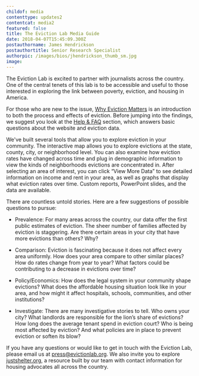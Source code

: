 ```yaml
---
childof: media
contenttype: updates2
contentcat: media2
featured: false
title: The Eviction Lab Media Guide
date: 2018-04-07T15:45:09.300Z
postauthorname: James Hendrickson
postauthortitle: Senior Research Specialist
authorpic: /images/bios/jhendrickson_thumb_sm.jpg
image: 
---
```

The Eviction Lab is excited to partner with journalists across the country. One of the central tenets of this lab is to be <span class="ital">accessible</span> and <span class="ital">useful</span> to those interested in exploring the link between poverty, eviction, and housing in America. 

For those who are new to the issue, <a href="/why-eviction-matters">Why Eviction Matters</a> is an introduction to both the process and effects of eviction. Before jumping into the findings, we suggest you look at the <a href="/help-faq">Help & FAQ</a> section, which answers basic questions about the website and eviction data. 
 
We've built several tools that allow you to explore eviction in your community. The interactive map allows you to explore evictions at the state, county, city, or neighborhood level. You can also examine how eviction rates have changed across time and plug in demographic information to view the kinds of neighborhoods evictions are concentrated in. After selecting an area of interest, you can click “View More Data” to see detailed information on income and rent in your area, as well as graphs that display what eviction rates over time. Custom reports, PowerPoint slides, and the data are available. 

There are countless untold stories. Here are a few suggestions of possible questions to pursue:

+ <span class="ak-bold">Prevalence:</span> For many areas across the country, our data offer the first public estimates of eviction. The sheer number of families affected by eviction is staggering. Are there certain areas in your city that have more evictions than others? Why? 

+ <span class="ak-bold">Comparison:</span> Eviction is fascinating because it does not affect every area uniformly. How does your area compare to other similar places? How do rates change from year to year? What factors could be contributing to a decrease in evictions over time?

+ <span class="ak-bold">Policy/Economics:</span> How does the legal system in your community shape evictions? What does the affordable housing situation look like in your area, and how might it affect hospitals, schools, communities, and other institutions? 

+ <span class="ak-bold">Investigate:</span> There are many investigative stories to tell. Who owns your city? What landlords are responsible for the lion’s share of evictions? How long does the average tenant spend in eviction court? Who is being most affected by eviction? And what policies are in place to prevent eviction or soften its blow?
 
If you have any questions or would like to get in touch with the Eviction Lab, please email us at <a href="mailto:press@evictionlab.org">press@evictionlab.org</a>. We also invite you to explore <a href="https://justshelter.org" target="_blank">justshelter.org</a>, a resource built by our team with contact information for housing advocates all across the country. 
